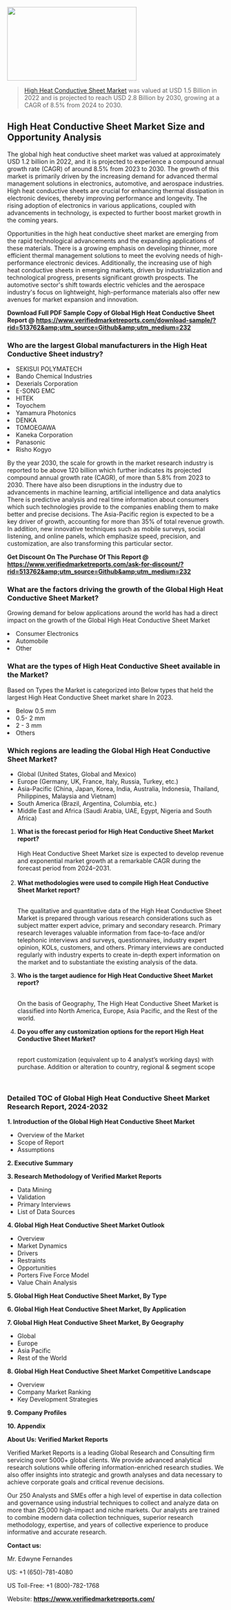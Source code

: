 
<img src="https://ffe5etoiles.com/wp-content/uploads/2024/12/MST1-300x171.png" alt="" width="300" height="171" class="alignnone size-medium wp-image-20088" /><blockquote><p><p><a href="https://www.verifiedmarketreports.com/download-sample/?rid=513762&utm_source=Github&utm_medium=232" target="_blank">High Heat Conductive Sheet Market</a> was valued at USD 1.5 Billion in 2022 and is projected to reach USD 2.8 Billion by 2030, growing at a CAGR of 8.5% from 2024 to 2030.</p></blockquote><p><h2>High Heat Conductive Sheet Market Size and Opportunity Analysis</h2><p>The global high heat conductive sheet market was valued at approximately USD 1.2 billion in 2022, and it is projected to experience a compound annual growth rate (CAGR) of around 8.5% from 2023 to 2030. The growth of this market is primarily driven by the increasing demand for advanced thermal management solutions in electronics, automotive, and aerospace industries. High heat conductive sheets are crucial for enhancing thermal dissipation in electronic devices, thereby improving performance and longevity. The rising adoption of electronics in various applications, coupled with advancements in technology, is expected to further boost market growth in the coming years.</p><p>Opportunities in the high heat conductive sheet market are emerging from the rapid technological advancements and the expanding applications of these materials. There is a growing emphasis on developing thinner, more efficient thermal management solutions to meet the evolving needs of high-performance electronic devices. Additionally, the increasing use of high heat conductive sheets in emerging markets, driven by industrialization and technological progress, presents significant growth prospects. The automotive sector's shift towards electric vehicles and the aerospace industry's focus on lightweight, high-performance materials also offer new avenues for market expansion and innovation.</p></p><p class=""><strong>Download Full PDF Sample Copy of Global High Heat Conductive Sheet Report @ <a href="https://www.verifiedmarketreports.com/download-sample/?rid=513762&amp;utm_source=Github&amp;utm_medium=232" target="_blank">https://www.verifiedmarketreports.com/download-sample/?rid=513762&amp;utm_source=Github&amp;utm_medium=232</a></strong></p><h3 id="" class="">Who are the largest Global manufacturers in the High Heat Conductive Sheet industry?</h3><p><li>SEKISUI POLYMATECH</li><li> Bando Chemical Industries</li><li> Dexerials Corporation</li><li> E-SONG EMC</li><li> HITEK</li><li> Toyochem</li><li> Yamamura Photonics</li><li> DENKA</li><li> TOMOEGAWA</li><li> Kaneka Corporation</li><li> Panasonic</li><li> Risho Kogyo</li></p><div class=""><div class="" dir="" data-message-author-role="" data-message-id="" data-message-model-slug=""><div class=""><div class=""><div class=""><div class="" dir="" data-message-author-role="" data-message-id="" data-message-model-slug=""><div class=""><div class=""><p>By the year 2030, the scale for growth in the market research industry is reported to be above 120 billion which further indicates its projected compound annual growth rate (CAGR), of more than 5.8% from 2023 to 2030. There have also been disruptions in the industry due to advancements in machine learning, artificial intelligence and data analytics There is predictive analysis and real time information about consumers which such technologies provide to the companies enabling them to make better and precise decisions. The Asia-Pacific region is expected to be a key driver of growth, accounting for more than 35% of total revenue growth. In addition, new innovative techniques such as mobile surveys, social listening, and online panels, which emphasize speed, precision, and customization, are also transforming this particular sector.</p><p><strong>Get Discount On The Purchase Of This Report @&nbsp; <a href="https://www.verifiedmarketreports.com/ask-for-discount/?rid=513762&amp;utm_source=Github&amp;utm_medium=232" target="_blank">https://www.verifiedmarketreports.com/ask-for-discount/?rid=513762&amp;utm_source=Github&amp;utm_medium=232</a></strong></p></div></div></div></div></div></div></div></div><h3 id="" class="">What are the factors driving the growth of the Global High Heat Conductive Sheet Market?</h3><p id="" class="">Growing demand for below applications around the world has had a direct impact on the growth of the Global High Heat Conductive Sheet Market</p><p id="" class=""><li>Consumer Electronics</li><li> Automobile</li><li> Other</li></p><h3 id="" class="">What are the types of High Heat Conductive Sheet available in the Market?</h3><p id="" class="">Based on Types the Market is categorized into Below types that held the largest High Heat Conductive Sheet market share In 2023.</p><p id="" class=""><li>Below 0.5 mm</li><li> 0.5- 2 mm</li><li> 2 - 3 mm</li><li> Others</li></p><h3 id="" class="">Which regions are leading the Global High Heat Conductive Sheet Market?</h3><ul><li>Global (United States, Global and Mexico)</li><li>Europe (Germany, UK, France, Italy, Russia, Turkey, etc.)</li><li>Asia-Pacific (China, Japan, Korea, India, Australia, Indonesia, Thailand, Philippines, Malaysia and Vietnam)</li><li>South America (Brazil, Argentina, Columbia, etc.)</li><li>Middle East and Africa (Saudi Arabia, UAE, Egypt, Nigeria and South Africa)</li></ul><p><ol><li><strong>What is the forecast period for High Heat Conductive Sheet Market report?<br /></strong><br /><span data-sheets-root="1" data-sheets-value="{&quot;1&quot;:2,&quot;2&quot;:&quot;XXXX size is expected to develop revenue and exponential market growth at a remarkable CAGR during the forecast period from 2024&ndash;2030.&quot;}" data-sheets-userformat="{&quot;2&quot;:12674,&quot;4&quot;:{&quot;1&quot;:2,&quot;2&quot;:16776960},&quot;10&quot;:2,&quot;11&quot;:0,&quot;15&quot;:&quot;Arial&quot;,&quot;16&quot;:12}">High Heat Conductive Sheet Market size is expected to develop revenue and exponential market growth at a remarkable CAGR during the forecast period from 2024&ndash;2031.</span><br /><br /></li><li><strong>What methodologies were used to compile High Heat Conductive Sheet Market report?<br /><br /></strong><p>The qualitative and quantitative data of the&nbsp;High Heat Conductive Sheet Market is prepared through various research considerations such as subject matter expert advice, primary and secondary research. Primary research leverages valuable information from face-to-face and/or telephonic interviews and surveys, questionnaires, industry expert opinion, KOLs, customers, and others. Primary interviews are conducted regularly with industry experts to create in-depth expert information on the market and to substantiate the existing analysis of the data.&nbsp;</p></li><li><strong>Who is the target audience for High Heat Conductive Sheet Market report?<br /><br /></strong><p>On the basis of Geography, The&nbsp;High Heat Conductive Sheet Market is classified into North America, Europe, Asia Pacific, and the Rest of the world.</p></li><li><strong>Do you offer any customization options for the report High Heat Conductive Sheet Market?<br /><br /></strong><p>report customization (equivalent up to 4 analyst&rsquo;s working days) with purchase. Addition or alteration to country, regional &amp; segment scope</p><p>&nbsp;</p></li></ol></p><h3 id="" class="">Detailed TOC of Global High Heat Conductive Sheet Market Research Report, 2024-2032</h3><p id="" class=""><strong>1. Introduction of the Global High Heat Conductive Sheet Market</strong></p><ul><li>Overview of the Market</li><li>Scope of Report</li><li>Assumptions</li></ul><p id="" class=""><strong>2. Executive Summary</strong></p><p id="" class=""><strong>3. Research Methodology of&nbsp;Verified Market Reports</strong></p><ul><li>Data Mining</li><li>Validation</li><li>Primary Interviews</li><li>List of Data Sources</li></ul><p id="" class=""><strong>4. Global High Heat Conductive Sheet Market Outlook</strong></p><ul><li>Overview</li><li>Market Dynamics</li><li>Drivers</li><li>Restraints</li><li>Opportunities</li><li>Porters Five Force Model</li><li>Value Chain Analysis</li></ul><p id="" class=""><strong>5. Global High Heat Conductive Sheet Market, By&nbsp;Type</strong></p><p id="" class=""><strong>6. Global High Heat Conductive Sheet Market, By Application</strong></p><p id="" class=""><strong>7. Global High Heat Conductive Sheet Market, By Geography</strong></p><ul><li>Global</li><li>Europe</li><li>Asia Pacific</li><li>Rest of the World</li></ul><p id="" class=""><strong>8. Global High Heat Conductive Sheet Market Competitive Landscape</strong></p><ul><li>Overview</li><li>Company Market Ranking</li><li>Key Development Strategies</li></ul><p id="" class=""><strong>9. Company Profiles</strong></p><p id="" class=""><strong>10. Appendix</strong></p><p id="" class=""><strong>About Us: Verified Market Reports</strong></p><p id="" class="">Verified Market Reports is a leading Global Research and Consulting firm servicing over 5000+ global clients. We provide advanced analytical research solutions while offering information-enriched research studies. We also offer insights into strategic and growth analyses and data necessary to achieve corporate goals and critical revenue decisions.</p><p id="" class="">Our 250 Analysts and SMEs offer a high level of expertise in data collection and governance using industrial techniques to collect and analyze data on more than 25,000 high-impact and niche markets. Our analysts are trained to combine modern data collection techniques, superior research methodology, expertise, and years of collective experience to produce informative and accurate research.</p><p id="" class=""><strong>Contact us:</strong></p><p id="" class="">Mr. Edwyne Fernandes</p><p id="" class="">US: +1 (650)-781-4080</p><p id="" class="">US Toll-Free: +1 (800)-782-1768</p><p id="" class="">Website: <a target="" data-test-app-aware-link=""><strong>https://www.verifiedmarketreports.com/</strong></a></p>
